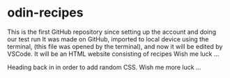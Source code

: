 # odin-recipes
This is the first GitHub repository since setting up the account and doing our test run 
It was made on GitHub, imported to local device using the terminal, (this file was opened by the terminal), and now it will be edited by VSCode.
It will be an HTML website consisting of recipes 
Wish me luck ... 

Heading back in in order to add random CSS.
Wish me more luck ... 

